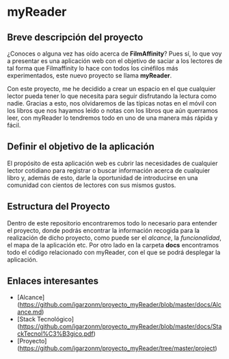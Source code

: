 
# myReader

## Breve descripción del proyecto

¿Conoces o alguna vez has oído acerca de **FilmAffinity**? Pues sí, lo que voy a presentar es una aplicación web con el objetivo de saciar a los lectores de tal forma que Filmaffinity lo hace con todos los cinéfilos más experimentados, este nuevo proyecto se llama **myReader**.

Con este proyecto, me he decidido a crear un espacio en el que cualquier lector pueda tener lo que necesita para seguir disfrutando la lectura como nadie. Gracias a esto, nos olvidaremos de las típicas notas en el móvil con los libros que nos hayamos leído o notas con los libros que aún querramos leer, con myReader lo tendremos todo en uno de una manera más rápida y fácil.

## Definir el objetivo de la aplicación

El propósito de esta aplicación web es cubrir las necesidades de cualquier lector cotidiano para registrar o buscar información acerca de cualquier libro y, además de esto, darle la oportunidad de introducirse en una comunidad con cientos de lectores con sus mismos gustos.

## Estructura del Proyecto

Dentro de este repositorio encontraremos todo lo necesario para entender el proyecto, donde podrás encontrar la información recogida para la realización de dicho proyecto, como puede ser el *alcance*, la *funcionalidad*, el mapa de la aplicación etc. Por otro lado en la carpeta **docs** encontramos todo el código relacionado con myReader, con el que se podrá desplegar la aplicación.

## Enlaces interesantes

- [Alcance] (https://github.com/igarzonm/proyecto_myReader/blob/master/docs/Alcance.md)
- [Stack Tecnológico] (https://github.com/igarzonm/proyecto_myReader/blob/master/docs/StackTecnol%C3%B3gico.pdf)
- [Proyecto] (https://github.com/igarzonm/proyecto_myReader/tree/master/project)
